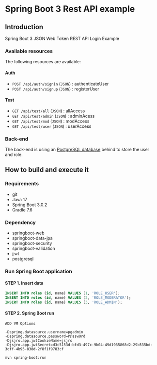 # Spring Boot 3 Rest API example

## Introduction

Spring Boot 3 JSON Web Token REST API Login Example

### Available resources

The following resources are available:

#### Auth

+ ``POST /api/auth/signin`` (``JSON``) : authenticateUser
+ ``POST /api/auth/signup`` (``JSON``) : registerUser

#### Test

+ ``GET /api/test/all`` (``JSON``) : allAccess
+ ``GET /api/test/admin`` (``JSON``) : adminAcess
+ ``GET /api/test/mod`` (``JSON``) : modAccess
+ ``GET /api/test/user`` (``JSON``) : userAccess


### Back-end

The back-end is using an [PostgreSQL database](https://www.postgresql.org) behind to store the user and role.

## How to build and execute it

### Requirements

+ git
+ Java 17
+ Spring Boot 3.0.2
+ Gradle 7.6

### Dependency

+ springboot-web
+ springboot-data-jpa
+ springboot-security
+ springboot-validation
+ jjwt
+ postgresql

### Run Spring Boot application

#### STEP 1. Insert data
```sql
INSERT INTO roles (id, name) VALUES (1, 'ROLE_USER');
INSERT INTO roles (id, name) VALUES (2, 'ROLE_MODERATOR');
INSERT INTO roles (id, name) VALUES (3, 'ROLE_ADMIN');
```

#### STEP 2. Spring Boot run
```
ADD VM Options

-Dspring.datasource.username=pgadmin
-Dspring.datasource.password=P@ssw0rd
-Djsjro.app.jwtCookieName=jsjro
-Djsjro.app.jwtSecret=d3c5153d-bfd3-497c-9b04-49d1935868d2-29b535bd-3dff-4b95-838d-2f8f1f9783cf

mvn spring-boot:run
```